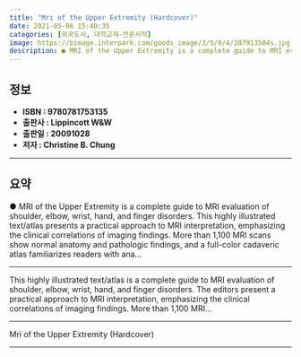 ```yaml
---
title: "Mri of the Upper Extremity (Hardcover)"
date: 2021-05-06 15:40:35
categories: [외국도서, 대학교재-전문서적]
image: https://bimage.interpark.com/goods_image/3/5/0/4/207913504s.jpg
description: ● MRI of the Upper Extremity is a complete guide to MRI evaluation of shoulder, elbow, wrist, hand, and finger disorders. This highly illustrated text/atlas pr
---
```


## **정보**

- **ISBN : 9780781753135**
- **출판사 : Lippincott W&W**
- **출판일 : 20091028**
- **저자 : Christine B. Chung**

------



## **요약**

●  MRI of the Upper Extremity is a complete guide to MRI evaluation of shoulder, elbow, wrist, hand, and finger disorders. This highly illustrated text/atlas presents a practical approach to MRI interpretation, emphasizing the clinical correlations of imaging findings. More than 1,100 MRI scans show normal anatomy and pathologic findings, and a full-color cadaveric atlas familiarizes readers with ana...

------

This highly illustrated text/atlas is a complete guide to MRI evaluation of shoulder, elbow, wrist, hand, and finger disorders. The editors present a practical approach to MRI interpretation, emphasizing the clinical correlations of imaging findings. More than 1,100 MRI... 

------


Mri of the Upper Extremity (Hardcover) 

------


